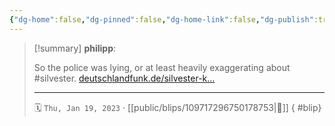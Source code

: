 ```yaml
---
{"dg-home":false,"dg-pinned":false,"dg-home-link":false,"dg-publish":true,"type":"blip","disabled rules":["yaml-title","yaml-title-alias","file-name-heading"],"title":"philipp on mastodon @ 2023-01-19","created-date":"2023-01-19T18:31:27","id":109717296750178750,"updated-date":"2025-05-02T08:50:43","dg-path":"blips/109717296750178753.md","permalink":"/blips/109717296750178753/","dgPassFrontmatter":true}
---
```


> [!summary] **philipp**:
>
> So the police was lying, or at least heavily exaggerating about #silvester. [deutschlandfunk.de/silvester-k…](https://www.deutschlandfunk.de/silvester-krawalle-offenbar-weniger-gravierend-als-bisher-dargestellt-bundesweit-fast-ueberall-in-ae-100.html)
> - - -
>
> 🗓️ `Thu, Jan 19, 2023` · [[public/blips/109717296750178753\|🔗]]
{ #blip}

